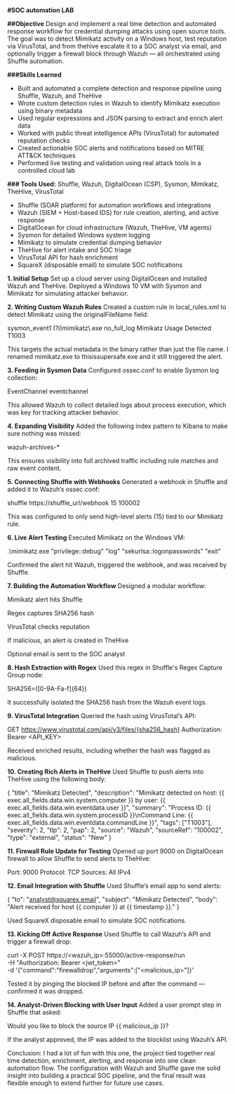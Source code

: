 **#SOC automation LAB**

**##Objective**
Design and implement a real time detection and automated response workflow for credential dumping attacks using open source tools. The goal was to detect Mimikatz activity on a Windows host, test reputation via VirusTotal, and from thehive escalate it to a SOC analyst via email, and optionally trigger a firewall block through Wazuh — all orchestrated using Shuffle automation.

**###Skills Learned**

- Built and automated a complete detection and response pipeline using Shuffle, Wazuh, and TheHive
- Wrote custom detection rules in Wazuh to identify Mimikatz execution using binary metadata
- Used regular expressions and JSON parsing to extract and enrich alert data
- Worked with public threat intelligence APIs (VirusTotal) for automated reputation checks
- Created actionable SOC alerts and notifications based on MITRE ATT&CK techniques
- Performed live testing and validation using real attack tools in a controlled cloud lab

**### Tools Used:**
Shuffle, Wazuh, DigitalOcean (CSP), Sysmon, Mimikatz, TheHive, VirusTotal

- Shuffle (SOAR platform) for automation workflows and integrations
- Wazuh (SIEM + Host-based IDS) for rule creation, alerting, and active response
- DigitalOcean for cloud infrastructure (Wazuh, TheHive, VM agents)
- Sysmon for detailed Windows system logging
- Mimikatz to simulate credential dumping behavior
- TheHive for alert intake and SOC triage
- VirusTotal API for hash enrichment
- SquareX (disposable email) to simulate SOC notifications

**1. Initial Setup**
Set up a cloud server using DigitalOcean and installed Wazuh and TheHive. Deployed a Windows 10 VM with Sysmon and Mimikatz for simulating attacker behavior.

**2. Writing Custom Wazuh Rules**
Created a custom rule in local_rules.xml to detect Mimikatz using the originalFileName field:

<rule id="100002" level="15">
  <if_group>sysmon_event1</if_group>
  <field name="win.eventdata.originalFileName" type="pcre2">(?i)mimikatz\.exe</field>
  <options>no_full_log</options>
  <description>Mimikatz Usage Detected</description>
  <mitre>
    <id>T1003</id>
  </mitre>
</rule>

This targets the actual metadata in the binary rather than just the file name. I renamed mimikatz.exe to thisissupersafe.exe and it still triggered the alert.

**3. Feeding in Sysmon Data**
Configured ossec.conf to enable Sysmon log collection:

<localfile>
  <location>EventChannel</location>
  <log_format>eventchannel</log_format>
</localfile>

This allowed Wazuh to collect detailed logs about process execution, which was key for tracking attacker behavior.

**4. Expanding Visibility**
Added the following index pattern to Kibana to make sure nothing was missed:

wazuh-archives-*

This ensures visibility into full archived traffic including rule matches and raw event content.

**5. Connecting Shuffle with Webhooks**
Generated a webhook in Shuffle and added it to Wazuh’s ossec.conf:

<integration>
  <name>shuffle</name>
  <hook_url>https://shuffle_url/webhook</hook_url>
  <level>15</level>
  <rule_id>100002</rule_id>
</integration>

This was configured to only send high-level alerts (15) tied to our Mimikatz rule.

**6. Live Alert Testing**
Executed Mimikatz on the Windows VM:

.\mimikatz.exe "privilege::debug" "log" "sekurlsa::logonpasswords" "exit"

Confirmed the alert hit Wazuh, triggered the webhook, and was received by Shuffle.

**7. Building the Automation Workflow**
Designed a modular workflow:

Mimikatz alert hits Shuffle

Regex captures SHA256 hash

VirusTotal checks reputation

If malicious, an alert is created in TheHive

Optional email is sent to the SOC analyst

**8. Hash Extraction with Regex**
Used this regex in Shuffle's Regex Capture Group node:

SHA256=([0-9A-Fa-f]{64})

It successfully isolated the SHA256 hash from the Wazuh event logs.

**9. VirusTotal Integration**
Queried the hash using VirusTotal’s API:

GET https://www.virustotal.com/api/v3/files/{sha256_hash}
Authorization: Bearer <API_KEY>

Received enriched results, including whether the hash was flagged as malicious.

**10. Creating Rich Alerts in TheHive**
Used Shuffle to push alerts into TheHive using the following body:

{
  "title": "Mimikatz Detected",
  "description": "Mimikatz detected on host: {{ exec.all_fields.data.win.system.computer }} by user: {{ exec.all_fields.data.win.eventdata.user }}",
  "summary": "Process ID: {{ exec.all_fields.data.win.system.processID }}\nCommand Line: {{ exec.all_fields.data.win.eventdata.commandLine }}",
  "tags": ["T1003"],
  "severity": 2,
  "tlp": 2,
  "pap": 2,
  "source": "Wazuh",
  "sourceRef": "100002",
  "type": "external",
  "status": "New"
}

**11. Firewall Rule Update for Testing**
Opened up port 9000 on DigitalOcean firewall to allow Shuffle to send alerts to TheHive:

Port: 9000
Protocol: TCP
Sources: All IPv4

**12. Email Integration with Shuffle**
Used Shuffle’s email app to send alerts:

{
  "to": "analyst@squarex.email",
  "subject": "Mimikatz Detected",
  "body": "Alert received for host {{ computer }} at {{ timestamp }}."
}

Used SquareX disposable email to simulate SOC notifications.

**13. Kicking Off Active Response**
Used Shuffle to call Wazuh’s API and trigger a firewall drop:

curl -X POST https://<wazuh_ip>:55000/active-response/run \
  -H "Authorization: Bearer <jwt_token>" \
  -d '{"command":"firewalldrop","arguments":["<malicious_ip>"]}'

Tested it by pinging the blocked IP before and after the command — confirmed it was dropped.

**14. Analyst-Driven Blocking with User Input**
Added a user prompt step in Shuffle that asked:

Would you like to block the source IP {{ malicious_ip }}?

If the analyst approved, the IP was added to the blocklist using Wazuh’s API.

Conclusion:
I had a lot of fun with this one, the project tied together real time detection, enrichment, alerting, and response into one clean automation flow. The configuration with Wazuh and Shuffle gave me solid insight into building a practical SOC pipeline, and the final result was flexible enough to extend further for future use cases.


